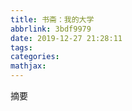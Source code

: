 ```yaml
---
title: 书斋：我的大学
abbrlink: 3bdf9979
date: 2019-12-27 21:28:11
tags:
categories:
mathjax:
---
```

摘要
>

<!--more-->